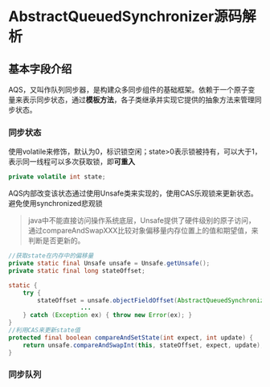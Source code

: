 # AbstractQueuedSynchronizer源码解析

## 基本字段介绍

AQS，又叫作队列同步器，是构建众多同步组件的基础框架。依赖于一个原子变量来表示同步状态，通过**模板方法**，各子类继承并实现它提供的抽象方法来管理同步状态。

### 同步状态
使用volatile来修饰，默认为0，标识锁空闲；state>0表示锁被持有，可以大于1，表示同一线程可以多次获取锁，即**可重入**
```java
private volatile int state;

```
AQS内部改变该状态通过使用Unsafe类来实现的，使用CAS乐观锁来更新状态。避免使用synchronized悲观锁
> java中不能直接访问操作系统底层，Unsafe提供了硬件级别的原子访问，通过compareAndSwapXXX比较对象偏移量内存位置上的值和期望值，来判断是否更新的。
```java
//获取state在内存中的偏移量
private static final Unsafe unsafe = Unsafe.getUnsafe();
private static final long stateOffset;

static {
    try {
        stateOffset = unsafe.objectFieldOffset(AbstractQueuedSynchronizer.class.getDeclaredField("state"));
                    ...
    } catch (Exception ex) { throw new Error(ex); }
}
//利用CAS来更新state值
protected final boolean compareAndSetState(int expect, int update) {
    return unsafe.compareAndSwapInt(this, stateOffset, expect, update);
}
```
### 同步队列


